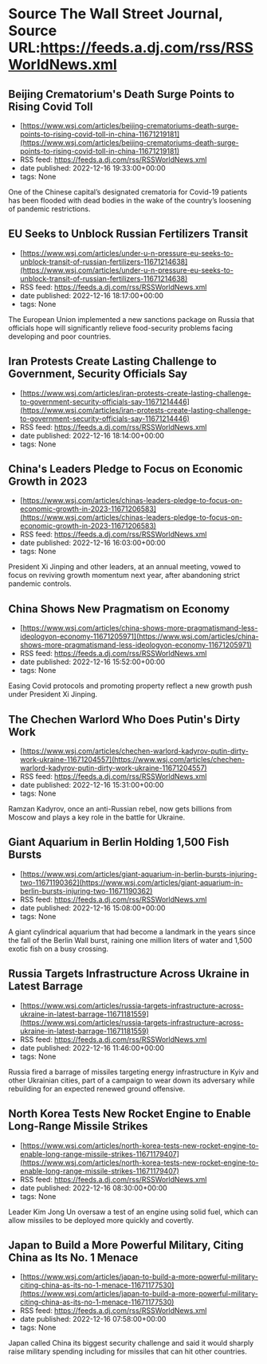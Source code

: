 # Source The Wall Street Journal, Source URL:https://feeds.a.dj.com/rss/RSSWorldNews.xml

## Beijing Crematorium's Death Surge Points to Rising Covid Toll
 - [https://www.wsj.com/articles/beijing-crematoriums-death-surge-points-to-rising-covid-toll-in-china-11671219181](https://www.wsj.com/articles/beijing-crematoriums-death-surge-points-to-rising-covid-toll-in-china-11671219181)
 - RSS feed: https://feeds.a.dj.com/rss/RSSWorldNews.xml
 - date published: 2022-12-16 19:33:00+00:00
 - tags: None

One of the Chinese capital’s designated crematoria for Covid-19 patients has been flooded with dead bodies in the wake of the country’s loosening of pandemic restrictions.

## EU Seeks to Unblock Russian Fertilizers Transit
 - [https://www.wsj.com/articles/under-u-n-pressure-eu-seeks-to-unblock-transit-of-russian-fertilizers-11671214638](https://www.wsj.com/articles/under-u-n-pressure-eu-seeks-to-unblock-transit-of-russian-fertilizers-11671214638)
 - RSS feed: https://feeds.a.dj.com/rss/RSSWorldNews.xml
 - date published: 2022-12-16 18:17:00+00:00
 - tags: None

The European Union implemented a new sanctions package on Russia that officials hope will significantly relieve food-security problems facing developing and poor countries.

## Iran Protests Create Lasting Challenge to Government, Security Officials Say
 - [https://www.wsj.com/articles/iran-protests-create-lasting-challenge-to-government-security-officials-say-11671214446](https://www.wsj.com/articles/iran-protests-create-lasting-challenge-to-government-security-officials-say-11671214446)
 - RSS feed: https://feeds.a.dj.com/rss/RSSWorldNews.xml
 - date published: 2022-12-16 18:14:00+00:00
 - tags: None



## China's Leaders Pledge to Focus on Economic Growth in 2023
 - [https://www.wsj.com/articles/chinas-leaders-pledge-to-focus-on-economic-growth-in-2023-11671206583](https://www.wsj.com/articles/chinas-leaders-pledge-to-focus-on-economic-growth-in-2023-11671206583)
 - RSS feed: https://feeds.a.dj.com/rss/RSSWorldNews.xml
 - date published: 2022-12-16 16:03:00+00:00
 - tags: None

President Xi Jinping and other leaders, at an annual meeting, vowed to focus on reviving growth momentum next year, after abandoning strict pandemic controls.

## China Shows New Pragmatism on Economy
 - [https://www.wsj.com/articles/china-shows-more-pragmatismand-less-ideologyon-economy-11671205971](https://www.wsj.com/articles/china-shows-more-pragmatismand-less-ideologyon-economy-11671205971)
 - RSS feed: https://feeds.a.dj.com/rss/RSSWorldNews.xml
 - date published: 2022-12-16 15:52:00+00:00
 - tags: None

Easing Covid protocols and promoting property reflect a new growth push under President Xi Jinping.

## The Chechen Warlord Who Does Putin's Dirty Work
 - [https://www.wsj.com/articles/chechen-warlord-kadyrov-putin-dirty-work-ukraine-11671204557](https://www.wsj.com/articles/chechen-warlord-kadyrov-putin-dirty-work-ukraine-11671204557)
 - RSS feed: https://feeds.a.dj.com/rss/RSSWorldNews.xml
 - date published: 2022-12-16 15:31:00+00:00
 - tags: None

Ramzan Kadyrov, once an anti-Russian rebel, now gets billions from Moscow and plays a key role in the battle for Ukraine.

## Giant Aquarium in Berlin Holding 1,500 Fish Bursts
 - [https://www.wsj.com/articles/giant-aquarium-in-berlin-bursts-injuring-two-11671190362](https://www.wsj.com/articles/giant-aquarium-in-berlin-bursts-injuring-two-11671190362)
 - RSS feed: https://feeds.a.dj.com/rss/RSSWorldNews.xml
 - date published: 2022-12-16 15:08:00+00:00
 - tags: None

A giant cylindrical aquarium that had become a landmark in the years since the fall of the Berlin Wall burst, raining one million liters of water and 1,500 exotic fish on a busy crossing.

## Russia Targets Infrastructure Across Ukraine in Latest Barrage
 - [https://www.wsj.com/articles/russia-targets-infrastructure-across-ukraine-in-latest-barrage-11671181559](https://www.wsj.com/articles/russia-targets-infrastructure-across-ukraine-in-latest-barrage-11671181559)
 - RSS feed: https://feeds.a.dj.com/rss/RSSWorldNews.xml
 - date published: 2022-12-16 11:46:00+00:00
 - tags: None

Russia fired a barrage of missiles targeting energy infrastructure in Kyiv and other Ukrainian cities, part of a campaign to wear down its adversary while rebuilding for an expected renewed ground offensive.

## North Korea Tests New Rocket Engine to Enable Long-Range Missile Strikes
 - [https://www.wsj.com/articles/north-korea-tests-new-rocket-engine-to-enable-long-range-missile-strikes-11671179407](https://www.wsj.com/articles/north-korea-tests-new-rocket-engine-to-enable-long-range-missile-strikes-11671179407)
 - RSS feed: https://feeds.a.dj.com/rss/RSSWorldNews.xml
 - date published: 2022-12-16 08:30:00+00:00
 - tags: None

Leader Kim Jong Un oversaw a test of an engine using solid fuel, which can allow missiles to be deployed more quickly and covertly.

## Japan to Build a More Powerful Military, Citing China as Its No. 1 Menace
 - [https://www.wsj.com/articles/japan-to-build-a-more-powerful-military-citing-china-as-its-no-1-menace-11671177530](https://www.wsj.com/articles/japan-to-build-a-more-powerful-military-citing-china-as-its-no-1-menace-11671177530)
 - RSS feed: https://feeds.a.dj.com/rss/RSSWorldNews.xml
 - date published: 2022-12-16 07:58:00+00:00
 - tags: None

Japan called China its biggest security challenge and said it would sharply raise military spending including for missiles that can hit other countries.

